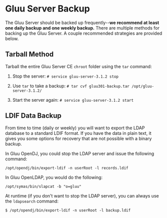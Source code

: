 # Gluu Server Backup

The Gluu Server should be backed up frequently--**we recommend at least one daily backup and one weekly backup.** There are multiple methods for backing up the Gluu Server. A couple recommended strategies are provided below.

## Tarball Method
Tarball the entire Gluu Server CE `chroot` folder using the `tar` command: 

1. Stop the server: `# service gluu-server-3.1.2 stop`
	
1. Use `tar` to take a backup: `# tar cvf gluu301-backup.tar /opt/gluu-server-3.1.2/`
	
1. Start the server again: `# service gluu-server-3.1.2 start`
	

## LDIF Data Backup
From time to time (daily or weekly) you will want to export the LDAP database to a standard LDIF format. If you have the data in plain text, it gives you some options for recovery that are not possible with a binary backup. 

In Gluu OpenDJ, you could stop the LDAP server and issue the following command:

`/opt/opendj/bin/export-ldif -n userRoot -l records.ldif`  

In Gluu OpenLDAP, you would do the following:

`/opt/symas/bin/slapcat -b "o=gluu" ` 

At runtime (if you don't want to stop the LDAP server), you can always use the `ldapsearch` command: 

`$ /opt/opendj/bin/export-ldif -n userRoot -l backup.ldif`


<!--
## Script Method

1. Login to Gluu chroot
	a. # service gluu-server-3.1.2 login
2. Fetch export script from Gluu 
	b. wget https://raw.githubusercontent.com/GluuFederation/community-edition-setup/master/static/scripts/export24.py
3. Change permission of the script
	c. # chmod +x export24.py
4. run the script
	d. # ./export24.py

The export script will generate a directory called  backup_24  which will have all the data backed up from the 
current installation. Check the log file generated in the directory for any errors.
-->
